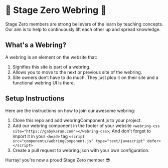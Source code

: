 # 🥔 Stage Zero Webring 🥔
Stage Zero members are strong believers of the learn by teaching concepts.
Our aim is to help to continuously lift each other up and spread knowledge.

## What's a Webring?
A webring is an element on the website that:

1. Signifies this site is part of a webring.
2. Allows you to move to the next or previous site of the webring.
3. Site owners don’t have to do much. They just plop it on their site and a functional webring UI is there.

## Setup Instructions
Here are the instructions on how to join our awesome webring:

1. Clone this repo and add webringComponent.js to your project.
2. Add our webring component in the footer of your website `<webring-css site="https://gabykaram.com"></webring-css>`; 
And don't forget to import it in your `<head>` tag `<script src="components/webringComponent.js" type="text/javascript" defer></script>` 
3. Create a pull request to webring.json with your own configuration.

Hurray! you're now a proud Stage Zero member 😎
